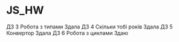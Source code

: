 # JS_HW
ДЗ 3  Робота з типами  Здала
ДЗ 4 Скільки тобі років Здала
ДЗ 5 Конвертор          Здала
ДЗ 6 Робота з циклами   Здаю
